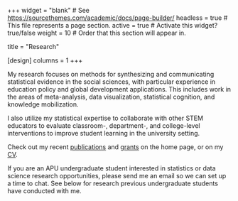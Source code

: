 +++
widget = "blank"  # See https://sourcethemes.com/academic/docs/page-builder/
headless = true  # This file represents a page section.
active = true  # Activate this widget? true/false
weight = 10  # Order that this section will appear in.

title = "Research"

[design]
  columns = 1
+++

My research focuses on methods for synthesizing and communicating statistical evidence in the social sciences, with particular experience in education policy and global development applications. This includes work in the areas of meta-analysis, data visualization, statistical cognition, and knowledge mobilization. 

I also utilize my statistical expertise to collaborate with other STEM educators to evaluate classroom-, department-, and college-level interventions to improve student learning in the university setting. 

Check out my recent [publications](https://katie-fitzgerald.netlify.app/#publications) and [grants](https://katie-fitzgerald.netlify.app/#grants) on the home page, or on my [CV](https://katie-fitzgerald.netlify.app/files/cv.pdf).

If you are an APU undergraduate student interested in statistics or data science research opportunities, please send me an email so we can set up a time to chat. See below for research previous undergraduate students have conducted with me.
